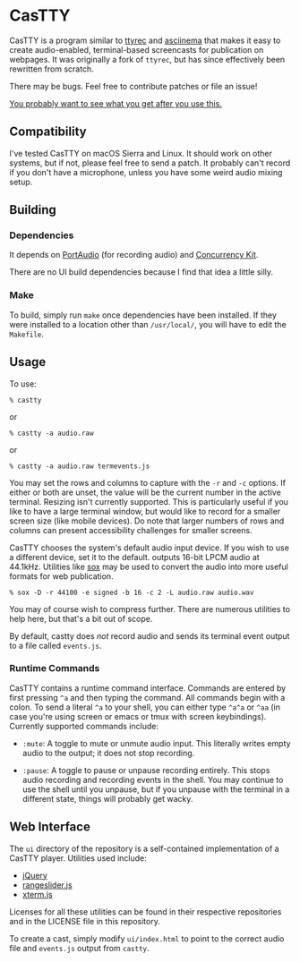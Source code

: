 # CasTTY

CasTTY is a program similar to [ttyrec](http://0xcc.net/ttyrec/) and
[asciinema](https://github.com/asciinema/asciinema) that makes it easy to
create audio-enabled, terminal-based screencasts for publication on webpages.
It was originally a fork of `ttyrec`, but has since effectively been
rewritten from scratch.

There may be bugs. Feel free to contribute patches or file an issue!

[You probably want to see what you get after you use this.](https://9vx.org/~dho/term/index.html)

## Compatibility

I've tested CasTTY on macOS Sierra and Linux. It should work on other systems,
but if not, please feel free to send a patch. It probably can't record if you
don't have a microphone, unless you have some weird audio mixing setup.

## Building

### Dependencies 

It depends on [PortAudio](http://portaudio.com/) (for recording audio) and
[Concurrency Kit](http://concurrencykit.org/).

There are no UI build dependencies because I find that idea a little silly.

### Make

To build, simply run `make` once dependencies have been installed. If they were
installed to a location other than `/usr/local/`, you will have to edit the
`Makefile`. 

## Usage

To use:

    % castty

or

    % castty -a audio.raw

or

    % castty -a audio.raw termevents.js

You may set the rows and columns to capture with the `-r` and `-c` options. If
either or both are unset, the value will be the current number in the active
terminal. Resizing isn't currently supported. This is particularly useful if
you like to have a large terminal window, but would like to record for a
smaller screen size (like mobile devices). Do note that larger numbers of rows
and columns can present accessibility challenges for smaller screens.

CasTTY chooses the system's default audio input device. If you wish to use a
different device, set it to the default. outputs 16-bit LPCM audio at 44.1kHz.
Utilities like [sox](http://sox.sourceforge.net/) may be used to convert the
audio into more useful formats for web publication.

    % sox -D -r 44100 -e signed -b 16 -c 2 -L audio.raw audio.wav

You may of course wish to compress further. There are numerous utilities to
help here, but that's a bit out of scope.

By default, castty does _not_ record audio and sends its terminal event output
to a file called `events.js`.

### Runtime Commands

CasTTY contains a runtime command interface. Commands are entered by first
pressing `^a` and then typing the command. All commands begin with a colon. To
send a literal `^a` to your shell, you can either type `^a^a` or `^aa` (in
case you're using screen or emacs or tmux with screen keybindings). Currently
supported commands include:

 * `:mute`: A toggle to mute or unmute audio input. This literally writes empty
   audio to the output; it does not stop recording.

 * `:pause`: A toggle to pause or unpause recording entirely. This stops audio
   recording and recording events in the shell. You may continue to use the
   shell until you unpause, but if you unpause with the terminal in a
   different state, things will probably get wacky.

## Web Interface

The `ui` directory of the repository is a self-contained implementation of a
CasTTY player. Utilities used include:

 * [jQuery](https://jquery.com/)
 * [rangeslider.js](https://github.com/andreruffert/rangeslider.js)
 * [xterm.js](https://github.com/sourcelair/xterm.js)

Licenses for all these utilities can be found in their respective repositories
and in the LICENSE file in this repository.

To create a cast, simply modify `ui/index.html` to point to the correct audio
file and `events.js` output from `castty`.
